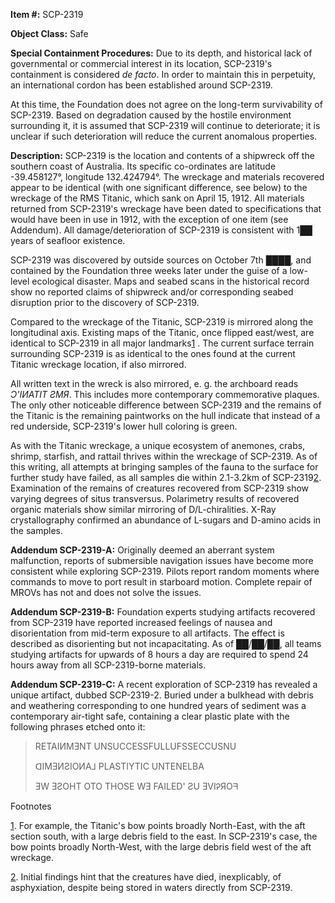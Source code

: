**Item #:** SCP-2319

**Object Class:** Safe

**Special Containment Procedures:** Due to its depth, and historical lack of governmental or commercial interest in its location, SCP-2319's containment is considered _de facto_. In order to maintain this in perpetuity, an international cordon has been established around SCP-2319.

At this time, the Foundation does not agree on the long-term survivability of SCP-2319. Based on degradation caused by the hostile environment surrounding it, it is assumed that SCP-2319 will continue to deteriorate; it is unclear if such deterioration will reduce the current anomalous properties.

**Description:** SCP-2319 is the location and contents of a shipwreck off the southern coast of Australia. Its specific co-ordinates are latitude -39.458127°, longitude 132.424794°. The wreckage and materials recovered appear to be identical (with one significant difference, see below) to the wreckage of the RMS Titanic, which sank on April 15, 1912. All materials returned from SCP-2319's wreckage have been dated to specifications that would have been in use in 1912, with the exception of one item (see Addendum). All damage/deterioration of SCP-2319 is consistent with 1██ years of seafloor existence.

SCP-2319 was discovered by outside sources on October 7th ████, and contained by the Foundation three weeks later under the guise of a low-level ecological disaster. Maps and seabed scans in the historical record show no reported claims of shipwreck and/or corresponding seabed disruption prior to the discovery of SCP-2319.

Compared to the wreckage of the Titanic, SCP-2319 is mirrored along the longitudinal axis. Existing maps of the Titanic, once flipped east/west, are identical to SCP-2319 in all major landmarks[1](javascript:;) . The current surface terrain surrounding SCP-2319 is as identical to the ones found at the current Titanic wreckage location, if also mirrored.

All written text in the wreck is also mirrored, e. g. the archboard reads _Ɔ'IИATIT ƧMЯ_. This includes more contemporary commemorative plaques. The only other noticeable difference between SCP-2319 and the remains of the Titanic is the remaining paintworks on the hull indicate that instead of a red underside, SCP-2319's lower hull coloring is green.

As with the Titanic wreckage, a unique ecosystem of anemones, crabs, shrimp, starfish, and rattail thrives within the wreckage of SCP-2319. As of this writing, all attempts at bringing samples of the fauna to the surface for further study have failed, as all samples die within 2.1-3.2km of SCP-2319[2](javascript:;). Examination of the remains of creatures recovered from SCP-2319 show varying degrees of situs transversus. Polarimetry results of recovered organic materials show similar mirroring of D/L-chiralities. X-Ray crystallography confirmed an abundance of L-sugars and D-amino acids in the samples.

**Addendum SCP-2319-A:** Originally deemed an aberrant system malfunction, reports of submersible navigation issues have become more consistent while exploring SCP-2319. Pilots report random moments where commands to move to port result in starboard motion. Complete repair of MROVs has not and does not solve the issues.

**Addendum SCP-2319-B:** Foundation experts studying artifacts recovered from SCP-2319 have reported increased feelings of nausea and disorientation from mid-term exposure to all artifacts. The effect is described as disorienting but not incapacitating. As of ██/██/██, all teams studying artifacts for upwards of 8 hours a day are required to spend 24 hours away from all SCP-2319-borne materials.

**Addendum SCP-2319-C:** A recent exploration of SCP-2319 has revealed a unique artifact, dubbed SCP-2319-2. Buried under a bulkhead with debris and weathering corresponding to one hundred years of sediment was a contemporary air-tight safe, containing a clear plastic plate with the following phrases etched onto it:

> RETAIИMƎNT UNSUCCESSFULLUFSSECCUSNU
> 
> ᗡIMƎИƧIOИA⅃ PLASTIYTIC UNTENELBA
> 
> ƎW ƎƧOHT OTO THOSE WƎ FAILED' ƧU ƎVIᎮЯOᖷ

Footnotes

[1](javascript:;). For example, the Titanic's bow points broadly North-East, with the aft section south, with a large debris field to the east. In SCP-2319's case, the bow points broadly North-West, with the large debris field west of the aft wreckage.

[2](javascript:;). Initial findings hint that the creatures have died, inexplicably, of asphyxiation, despite being stored in waters directly from SCP-2319.
